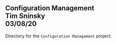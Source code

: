 **Configuration Management**\
Tim Sninsky\
03/08/20
---
Directory for the `Configuration Management` project.
